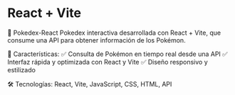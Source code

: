 # React + Vite
📌 Pokedex-React
Pokedex interactiva desarrollada con React + Vite, que consume una API para obtener información de los Pokémon.

🚀 Características:
✅ Consulta de Pokémon en tiempo real desde una API
✅ Interfaz rápida y optimizada con React y Vite
✅ Diseño responsivo y estilizado

🛠 Tecnologías: React, Vite, JavaScript, CSS, HTML, API
